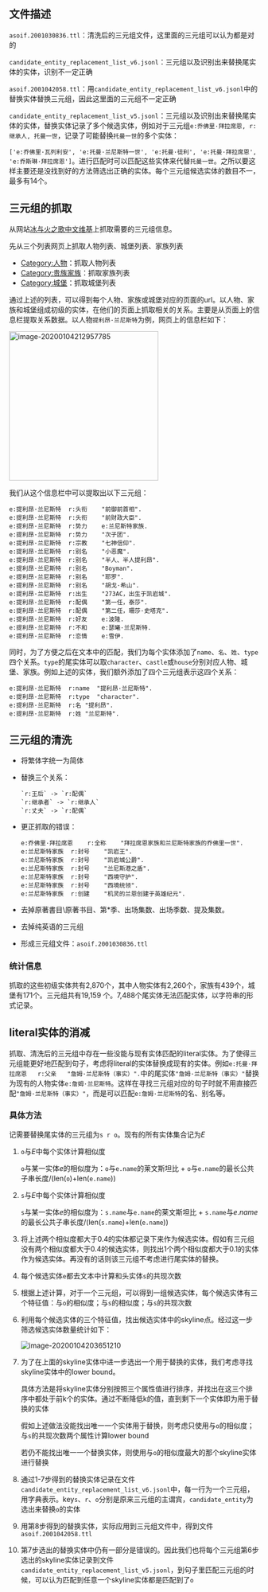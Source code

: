 ## 文件描述

`asoif.2001030836.ttl`：清洗后的三元组文件，这里面的三元组可以认为都是对的

`candidate_entity_replacement_list_v6.jsonl`：三元组以及识别出来替换尾实体的实体，识别不一定正确

`asoif.2001042058.ttl`：用`candidate_entity_replacement_list_v6.jsonl`中的替换实体替换三元组，因此这里面的三元组不一定正确

`candidate_entity_replacement_list_v5.jsonl`：三元组以及识别出来替换尾实体的实体，替换实体记录了多个候选实体，例如对于三元组`e:乔佛里·拜拉席恩, r:继承人, 托曼一世`，记录了可能替换`托曼一世`的多个实体：

`['e:乔佛里·瓦列利安', 'e:托曼·兰尼斯特一世', 'e:托曼·徒利', 'e:托曼·拜拉席恩', 'e:乔斯琳·拜拉席恩']`。进行匹配时可以匹配这些实体来代替`托曼一世`。之所以要这样主要还是没找到好的方法筛选出正确的实体。每个三元组候选实体的数目不一，最多有14个。

## 三元组的抓取

从网站[冰与火之歌中文维基](https://asoiaf.huijiwiki.com/wiki/冰与火之歌中文维基)上抓取需要的三元组信息。

先从三个列表网页上抓取人物列表、城堡列表、家族列表

- [Category:人物](https://asoiaf.huijiwiki.com/wiki/Category:%E4%BA%BA%E7%89%A9)：抓取人物列表
- [Category:贵族家族](https://asoiaf.huijiwiki.com/wiki/Category:%E8%B4%B5%E6%97%8F%E5%AE%B6%E6%97%8F)：抓取家族列表
- [Category:城堡](https://asoiaf.huijiwiki.com/wiki/Category:%E5%9F%8E%E5%A0%A1)：抓取城堡列表

通过上述的列表，可以得到每个人物、家族或城堡对应的页面的url。以人物、家族和城堡组成初级的实体，在他们的页面上抓取相关的关系。主要是从页面上的信息栏提取关系数据。以人物`提利昂·兰尼斯特`为例，网页上的信息栏如下：

<img src="img/image-20200104212957785.png" alt="image-20200104212957785" width="300" /> 

我们从这个信息栏中可以提取出以下三元组：

```
e:提利昂·兰尼斯特	r:头衔	"前御前首相".
e:提利昂·兰尼斯特	r:头衔	"前财政大臣".
e:提利昂·兰尼斯特	r:势力	e:兰尼斯特家族.
e:提利昂·兰尼斯特	r:势力	"次子团".
e:提利昂·兰尼斯特	r:宗教	"七神信仰".
e:提利昂·兰尼斯特	r:别名	"小恶魔".
e:提利昂·兰尼斯特	r:别名	"半人、半人提利昂".
e:提利昂·兰尼斯特	r:别名	"Boyman".
e:提利昂·兰尼斯特	r:别名	"耶罗".
e:提利昂·兰尼斯特	r:别名	"胡戈·希山".
e:提利昂·兰尼斯特	r:出生	"273AC，出生于凯岩城".
e:提利昂·兰尼斯特	r:配偶	"第一任，泰莎".
e:提利昂·兰尼斯特	r:配偶	"第二任，珊莎·史塔克".
e:提利昂·兰尼斯特	r:好友	e:波隆.
e:提利昂·兰尼斯特	r:不和	e:瑟曦·兰尼斯特.
e:提利昂·兰尼斯特	r:恋情	e:雪伊.
```

同时，为了方便之后在文本中的匹配，我们为每个实体添加了`name`、`名`、`姓`、`type`四个关系。`type`的尾实体可以取`character`、`castle`或`house`分别对应人物、城堡、家族。例如上述的实体，我们额外添加了四个三元组表示这四个关系：

```
e:提利昂·兰尼斯特	r:name	"提利昂·兰尼斯特".
e:提利昂·兰尼斯特	r:type	"character".
e:提利昂·兰尼斯特	r:名	"提利昂".
e:提利昂·兰尼斯特	r:姓	"兰尼斯特".
```



## 三元组的清洗

- 将繁体字统一为简体

- 替换三个关系：

  ```
  `r:王后` -> `r:配偶`
  `r:继承者` -> `r:继承人`
  `r:丈夫` -> `r:配偶`
  ```

- 更正抓取的错误：

  ```
  e:乔佛里·拜拉席恩	r:全称	"拜拉席恩家族和兰尼斯特家族的乔佛里一世".
  e:兰尼斯特家族	r:封号	"凯岩王".
  e:兰尼斯特家族	r:封号	"凯岩城公爵".
  e:兰尼斯特家族	r:封号	"兰尼斯港之盾".
  e:兰尼斯特家族	r:封号	"西境守护".
  e:兰尼斯特家族	r:封号	"西境统领".
  e:兰尼斯特家族	r:创建	"机灵的兰恩创建于英雄纪元".
  ```

- 去掉原著書目\原著书目、第*季、出场集数、出场季数、提及集数。

- 去掉纯英语的三元组

- 形成三元组文件：`asoif.2001030836.ttl`

### 统计信息

抓取的这些初级实体共有2,870个，其中人物实体有2,260个，家族有439个，城堡有171个。三元组共有19,159 个。7,488个尾实体无法匹配实体，以字符串的形式记录。

## literal实体的消减

抓取、清洗后的三元组中存在一些没能与现有实体匹配的literal实体。为了使得三元组能更好地匹配到句子，考虑将literal的实体替换成现有的实体。例如`e:托曼·拜拉席恩   r:父亲   "詹姆·兰尼斯特（事实）".`中的尾实体`"詹姆·兰尼斯特（事实）"`替换为现有的人物实体`e:詹姆·兰尼斯特`。这样在寻找三元组对应的句子时就不用直接匹配`"詹姆·兰尼斯特（事实）"`，而是可以匹配`e:詹姆·兰尼斯特`的名、别名等。

### 具体方法

记需要替换尾实体的三元组为`s r o`。现有的所有实体集合记为$E$

1. `o`与$E$中每个实体计算相似度

   `o`与某一实体$e$的相似度为：`o`与`e.name​`的莱文斯坦比 + `o`与`e.name`的最长公共子串长度/(len(`o`)+len(`e.name`))

2. `s`与$E$中每个实体计算相似度

   `s`与某一实体$e$的相似度为：`s.name`与`e.name`的莱文斯坦比 + `s.name`与$e.name$的最长公共子串长度/(len(`s.name`)+len(`e.name`))

3. 将上述两个相似度都大于0.4的实体都记录下来作为候选实体。假如有三元组没有两个相似度都大于0.4的候选实体，则找出1个两个相似度都大于0.1的实体作为候选实体。再没有的话则该三元组不考虑进行尾实体的替换。

4. 每个候选实体`e`都去文本中计算和头实体`s`的共现次数

5. 根据上述计算，对于一个三元组，可以得到一组候选实体，每个候选实体有三个特征值：与`o`的相似度；与`s`的相似度；与`s`的共现次数

6. 利用每个候选实体的三个特征值，找出候选实体中的skyline点。经过这一步筛选候选实体数量统计如下：

   ![image-20200104203651210](img/image-20200104203651210.png) 

7. 为了在上面的skyline实体中进一步选出一个用于替换的实体，我们考虑寻找skyline实体中的lower bound。

   具体方法是将skyline实体分别按照三个属性值进行排序，并找出在这三个排序中都处于前k个的实体。通过不断降低k的值，直到剩下一个实体即为用于替换的实体

   假如上述做法没能找出唯一一个实体用于替换，则考虑只使用与`o`的相似度；与`s`的共现次数两个属性计算lower bound

   若仍不能找出唯一一个替换实体，则使用与`o`的相似度最大的那个skyline实体进行替换

8. 通过1-7步得到的替换实体记录在文件`candidate_entity_replacement_list_v6.jsonl`中，每一行为一个三元组，用字典表示。key`s`、`r`、`o`分别是原来三元组的主谓宾，`candidate_entity`为选出来替换`o`的实体
9. 用第8步得到的替换实体，实际应用到三元组文件中，得到文件`asoif.2001042058.ttl`

9. 第7步选出的替换实体中仍有一部分是错误的。因此我们也将每个三元组第6步选出的skyline实体记录到文件`candidate_entity_replacement_list_v5.jsonl`，到句子里匹配三元组的时候，可以认为匹配到任意一个skyline实体都是匹配到了`o`

